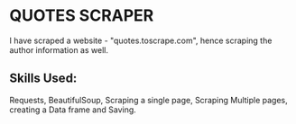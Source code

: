 # QUOTES SCRAPER
<p>I have scraped a website - "quotes.toscrape.com", hence scraping the author information as well.</p>

## Skills Used: 
Requests, BeautifulSoup, Scraping a single page, Scraping Multiple pages, creating a Data frame and Saving.

